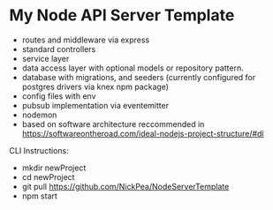 # My Node API Server Template
  - routes and middleware via express
  - standard controllers
  - service layer
  - data access layer with optional models or repository pattern.
  - database with migrations, and seeders (currently configured for postgres drivers via knex npm package)
  - config files with env
  - pubsub implementation via eventemitter
  - nodemon
  - based on software architecture reccommended in https://softwareontheroad.com/ideal-nodejs-project-structure/#di


CLI Instructions: 
- mkdir newProject
- cd newProject
- git pull https://github.com/NickPea/NodeServerTemplate
- npm start
